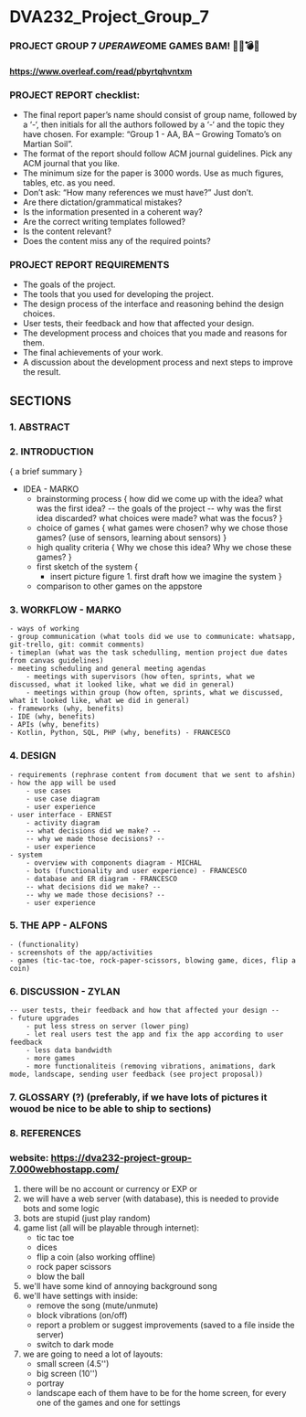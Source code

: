 # DVA232_Project_Group_7

### PROJECT GROUP 7 $UPER AWE$OME GAMES BAM! 🔫🔪💣💥
#### https://www.overleaf.com/read/pbyrtqhvntxm

### PROJECT REPORT checklist:
- The final report paper’s name should consist of group name, followed by a ‘-‘, then initials for all the authors followed by a ‘-‘ and the topic they have chosen. For example: “Group 1 - AA, BA – Growing Tomato’s on Martian Soil”.
- The format of the report should follow ACM journal guidelines. Pick any ACM journal that you like.
- The minimum size for the paper is 3000 words. Use as much figures, tables, etc. as you need.
- Don’t ask: “How many references we must have?” Just don’t.
- Are there dictation/grammatical mistakes?
- Is the information presented in a coherent way?
- Are the correct writing templates followed?
- Is the content relevant?
- Does the content miss any of the required points?


### PROJECT REPORT REQUIREMENTS
- The goals of the project.
- The tools that you used for developing the project.
- The design process of the interface and reasoning behind the design choices.
- User tests, their feedback and how that affected your design.
- The development process and choices that you made and reasons for them.
- The final achievements of your work.
- A discussion about the development process and next steps to improve the result.



## SECTIONS
### 1. ABSTRACT
### 2. INTRODUCTION 
{ a brief summary }
- IDEA - MARKO
	- brainstorming process {
		how did we come up with the idea?
		what was the first idea?
		-- the goals of the project --
		why was the first idea discarded?
		what choices were made?
		what was the focus?
	}
	- choice of games {
		what games were chosen?
		why we chose those games? (use of sensors, learning about sensors)
	}
	- high quality criteria {
		Why we chose this idea?
		Why we chose these games?
	}
	- first sketch of the system {
		- insert  picture figure 1. first draft how we imagine the system
	}
	- comparison to other games on the appstore
### 3. WORKFLOW - MARKO
	- ways of working
	- group communication (what tools did we use to communicate: whatsapp, git-trello, git: commit comments)
	- timeplan (what was the task schedulling, mention project due dates from canvas guidelines)
	- meeting scheduling and general meeting agendas
		- meetings with supervisors (how often, sprints, what we discussed, what it looked like, what we did in general)
		- meetings within group (how often, sprints, what we discussed, what it looked like, what we did in general)
	- frameworks (why, benefits)
	- IDE (why, benefits)
	- APIs (why, benefits)
	- Kotlin, Python, SQL, PHP (why, benefits) - FRANCESCO
### 4. DESIGN
	- requirements (rephrase content from document that we sent to afshin)
	- how the app will be used
		- use cases
		- use case diagram
		- user experience
	- user interface - ERNEST
		- activity diagram
		-- what decisions did we make? --
		-- why we made those decisions? --
		- user experience
	- system
		- overview with components diagram - MICHAL
		- bots (functionality and user experience) - FRANCESCO
		- database and ER diagram - FRANCESCO
		-- what decisions did we make? --
		-- why we made those decisions? --
		- user experience
### 5. THE APP - ALFONS
	- (functionality)
	- screenshots of the app/activities
	- games (tic-tac-toe, rock-paper-scissors, blowing game, dices, flip a coin)
### 6. DISCUSSION - ZYLAN
	-- user tests, their feedback and how that affected your design --
	- future upgrades
		- put less stress on server (lower ping)
		- let real users test the app and fix the app according to user feedback
		- less data bandwidth
		- more games
		- more functionaliteis (removing vibrations, animations, dark mode, landscape, sending user feedback (see project proposal))
### 7. GLOSSARY (?) (preferably, if we have lots of pictures it wouod be nice to be able to ship to sections)
### 8. REFERENCES


### website: https://dva232-project-group-7.000webhostapp.com/

1. there will be no account or currency or EXP or <add similar things here>
2. we will have a web server (with database), this is needed to provide bots and
	some logic
3. bots are stupid (just play random)
4. game list (all will be playable through internet):
	- tic tac toe
	- dices
	- flip a coin (also working offline)
	- rock paper scissors
	- blow the ball
5. we'll have some kind of annoying background song	
6. we'll have settings with inside:
	- remove the song (mute/unmute)
	- block vibrations (on/off)
	- report a problem or suggest improvements (saved to a file inside the server)
	- switch to dark mode
7. we are going to need a lot of layouts:
	- small screen (4.5'')
	- big screen (10'')
	- portray
	- landscape
   each of them have to be for the home screen,
   for every one of the games and one for settings

